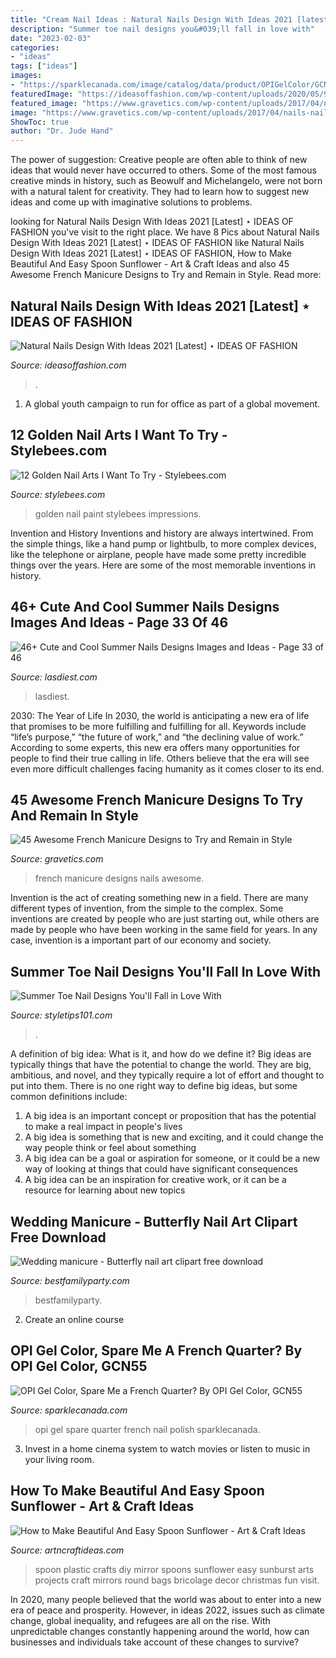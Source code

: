 ```yaml
---
title: "Cream Nail Ideas : Natural Nails Design With Ideas 2021 [latest] ⋆ Ideas Of Fashion"
description: "Summer toe nail designs you&#039;ll fall in love with"
date: "2023-02-03"
categories:
- "ideas"
tags: ["ideas"]
images:
- "https://sparklecanada.com/image/catalog/data/product/OPIGelColor/GCN55.jpg"
featuredImage: "https://ideasoffashion.com/wp-content/uploads/2020/05/9aa69795173ef32d20c143d8e0965dc0.png"
featured_image: "https://www.gravetics.com/wp-content/uploads/2017/04/nails-naildesign-frenchmanicure-nailswag-nailsdesign-nailpolish.jpg"
image: "https://www.gravetics.com/wp-content/uploads/2017/04/nails-naildesign-frenchmanicure-nailswag-nailsdesign-nailpolish.jpg"
ShowToc: true
author: "Dr. Jude Hand"
---
```



The power of suggestion:
Creative people are often able to think of new ideas that would never have occurred to others. Some of the most famous creative minds in history, such as Beowulf and Michelangelo, were not born with a natural talent for creativity. They had to learn how to suggest new ideas and come up with imaginative solutions to problems.

	

		
looking for Natural Nails Design With Ideas 2021 [Latest] ⋆ IDEAS OF FASHION you've visit to the right place. We have 8 Pics about Natural Nails Design With Ideas 2021 [Latest] ⋆ IDEAS OF FASHION like Natural Nails Design With Ideas 2021 [Latest] ⋆ IDEAS OF FASHION, How to Make Beautiful And Easy Spoon Sunflower - Art &amp; Craft Ideas and also 45 Awesome French Manicure Designs to Try and Remain in Style. Read more:
		
    
## Natural Nails Design With Ideas 2021 [Latest] ⋆ IDEAS OF FASHION

<img loading=lazy src="https://ideasoffashion.com/wp-content/uploads/2020/05/9aa69795173ef32d20c143d8e0965dc0.png" onerror="this.onerror=null;this.src='https://tse2.mm.bing.net/th?id=OIP.xe8yWu-xXRcSRpkzM-6mbQHaK5&amp;pid=15.1';" alt="Natural Nails Design With Ideas 2021 [Latest] ⋆ IDEAS OF FASHION">

_Source: ideasoffashion.com_

>. 

	

1. A global youth campaign to run for office as part of a global movement. 

    
## 12 Golden Nail Arts I Want To Try - Stylebees.com

<img loading=lazy src="http://stylebees.com/wp-content/uploads/2014/01/9-golden-nail-art-550x402.jpg" onerror="this.onerror=null;this.src='https://tse2.mm.bing.net/th?id=OIP.JH6jlHRR5EzRB0jIZ8RgfwHaFa&amp;pid=15.1';" alt="12 Golden Nail Arts I Want To Try - Stylebees.com">

_Source: stylebees.com_

>golden nail paint stylebees impressions. 

	

Invention and History
Inventions and history are always intertwined. From the simple things, like a hand pump or lightbulb, to more complex devices, like the telephone or airplane, people have made some pretty incredible things over the years. Here are some of the most memorable inventions in history.

    
## 46+ Cute And Cool Summer Nails Designs Images And Ideas - Page 33 Of 46

<img loading=lazy src="https://www.lasdiest.com/wp-content/uploads/2020/03/davidhandcrafted_58454176_174775023521814_3025626016830721561_n.jpg" onerror="this.onerror=null;this.src='https://tse3.mm.bing.net/th?id=OIP.7IsSTYMsEwGlcEQNOPxpfQHaLp&amp;pid=15.1';" alt="46+ Cute and Cool Summer Nails Designs Images and Ideas - Page 33 of 46">

_Source: lasdiest.com_

>lasdiest. 

	

2030: The Year of Life
In 2030, the world is anticipating a new era of life that promises to be more fulfilling and fulfilling for all. Keywords include “life’s purpose,” “the future of work,” and “the declining value of work.” According to some experts, this new era offers many opportunities for people to find their true calling in life. Others believe that the era will see even more difficult challenges facing humanity as it comes closer to its end.

    
## 45 Awesome French Manicure Designs To Try And Remain In Style

<img loading=lazy src="https://www.gravetics.com/wp-content/uploads/2017/04/nails-naildesign-frenchmanicure-nailswag-nailsdesign-nailpolish.jpg" onerror="this.onerror=null;this.src='https://tse4.mm.bing.net/th?id=OIP.G9hfY1Y8NmFj2M1CAyStpAHaHa&amp;pid=15.1';" alt="45 Awesome French Manicure Designs to Try and Remain in Style">

_Source: gravetics.com_

>french manicure designs nails awesome. 

	

Invention is the act of creating something new in a field. There are many different types of invention, from the simple to the complex. Some inventions are created by people who are just starting out, while others are made by people who have been working in the same field for years. In any case, invention is a important part of our economy and society.

    
## Summer Toe Nail Designs You&#039;ll Fall In Love With

<img loading=lazy src="https://styletips101.com/wp-content/uploads/2017/05/fruit-toe-nail-design.jpg" onerror="this.onerror=null;this.src='https://tse3.mm.bing.net/th?id=OIP.aC1eE64VwC8FwofZoT4NiwAAAA&amp;pid=15.1';" alt="Summer Toe Nail Designs You&#039;ll Fall in Love With">

_Source: styletips101.com_

>. 

	

A definition of big idea: What is it, and how do we define it?
Big ideas are typically things that have the potential to change the world. They are big, ambitious, and novel, and they typically require a lot of effort and thought to put into them. There is no one right way to define big ideas, but some common definitions include: 
1. A big idea is an important concept or proposition that has the potential to make a real impact in people's lives
2. A big idea is something that is new and exciting, and it could change the way people think or feel about something
3. A big idea can be a goal or aspiration for someone, or it could be a new way of looking at things that could have significant consequences
4. A big idea can be an inspiration for creative work, or it can be a resource for learning about new topics

    
## Wedding Manicure - Butterfly Nail Art Clipart Free Download

<img loading=lazy src="https://bestfamilyparty.com/wp-content/uploads/2019/07/66411572_353394105547970_3776509110225073785_n-1024x1024.jpg" onerror="this.onerror=null;this.src='https://tse2.mm.bing.net/th?id=OIP.3lR5Q7Vfq9OwDT1O6LU9rgHaHa&amp;pid=15.1';" alt="Wedding manicure - Butterfly nail art clipart free download">

_Source: bestfamilyparty.com_

>bestfamilyparty. 

	

2. Create an online course

    
## OPI Gel Color, Spare Me A French Quarter? By OPI Gel Color, GCN55

<img loading=lazy src="https://sparklecanada.com/image/catalog/data/product/OPIGelColor/GCN55.jpg" onerror="this.onerror=null;this.src='https://tse2.mm.bing.net/th?id=OIP.uacwYpcCMtTVkvUz_eMecwHaOt&amp;pid=15.1';" alt="OPI Gel Color, Spare Me a French Quarter? By OPI Gel Color, GCN55">

_Source: sparklecanada.com_

>opi gel spare quarter french nail polish sparklecanada. 

	

3. Invest in a home cinema system to watch movies or listen to music in your living room.

    
## How To Make Beautiful And Easy Spoon Sunflower - Art &amp; Craft Ideas

<img loading=lazy src="http://artncraftideas.com/wp-content/uploads/2017/07/easy-spoon-sunflower-1.jpg" onerror="this.onerror=null;this.src='https://tse1.mm.bing.net/th?id=OIP.mRUlZBugrHjCe9ysBcHmeQHaKF&amp;pid=15.1';" alt="How to Make Beautiful And Easy Spoon Sunflower - Art &amp; Craft Ideas">

_Source: artncraftideas.com_

>spoon plastic crafts diy mirror spoons sunflower easy sunburst arts projects craft mirrors round bags bricolage decor christmas fun visit. 

	

In 2020, many people believed that the world was about to enter into a new era of peace and prosperity. However, in ideas 2022, issues such as climate change, global inequality, and refugees are all on the rise. With unpredictable changes constantly happening around the world, how can businesses and individuals take account of these changes to survive?

